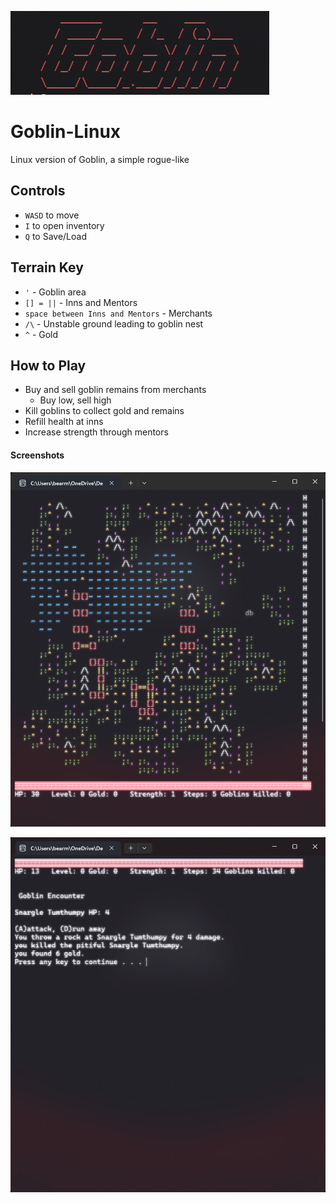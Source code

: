 ![image1](https://github.com/bearmade/Goblin-Linux/blob/main/img/goblinTitle.png)

# Goblin-Linux
Linux version of Goblin, a simple rogue-like

## Controls
- ``` WASD ``` to move
- ``` I ``` to open inventory
- ``` Q ``` to Save/Load

## Terrain Key
- ``` ' ``` - Goblin area
- ``` [] = || ``` - Inns and Mentors
- ``` space between Inns and Mentors ``` - Merchants
- ``` /\ ``` - Unstable ground leading to goblin nest
- ``` ^ ``` - Gold 

## How to Play
- Buy and sell goblin remains from merchants
    - Buy low, sell high
- Kill goblins to collect gold and remains
- Refill health at inns
- Increase strength through mentors


#### Screenshots

![image1](https://github.com/bearmade/Goblin-Linux/blob/main/img/goblinImage1.png)

![image1](https://github.com/bearmade/Goblin-Linux/blob/main/img/goblinImage2.png)
